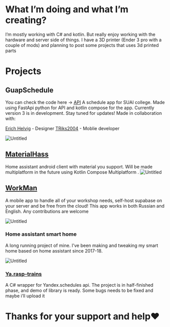 # What I’m doing and what I’m creating?

I’m mostly working with C# and kotlin. But really enjoy working with the hardware and server side of things. I have a 3D printer (Ender 3 pro with a couple of mods) and planning to post some projects that uses 3d printed parts

# Projects
## GuapSchedule
You can check the code here -> [API](https://github.com/danilkis/GuapScheduleApi.git) 
A schedule app for SUAI college. Made using FastApi python for API and kotlin compose for the app. Currently version 3 is in development. Stay tuned for updates! Made in collaboration with:

[Erich Helvig](https://github.com/bulkabuka) - Designer
[TRiks2004](https://github.com/TRiks2004) - Moblie developer

![Untitled](Photos/telegram-cloud-photo-size-2-5391022188523538844-y.jpg)

## [MaterialHass](https://github.com/danilkis/MaterialHass.git)
Home assistant android client with material you support. Will be made multiplatform in the future using Kotlin Compose Multiplatform
.
![Untitled](Photos/Screenshot_20240209-140542.png)

## [WorkMan](https://github.com/danilkis/Workman.git)
A mobile app to handle all of your workshop needs, self-host supabase on your server and be free from the cloud! This app works in both Russian and English. Any contributions are welcome

![Untitled](Photos/telegram-cloud-photo-size-2-5339525066788033455-y.jpg)
### Home assistant smart home

A long running project of mine. I’ve been making and tweaking my smart home based on home assistant since 2017-18.

![Untitled](Photos/Untitled.png)

### [Ya.rasp-trains](https://github.com/danilkis/Ya.rasp-trains)

A C# wrapper for Yandex.schedules api.
The project is in half-finished phase, and demo of library is ready. Some bugs needs to be fixed and maybe i’ll upload it
# Thanks for your support and help❤️
